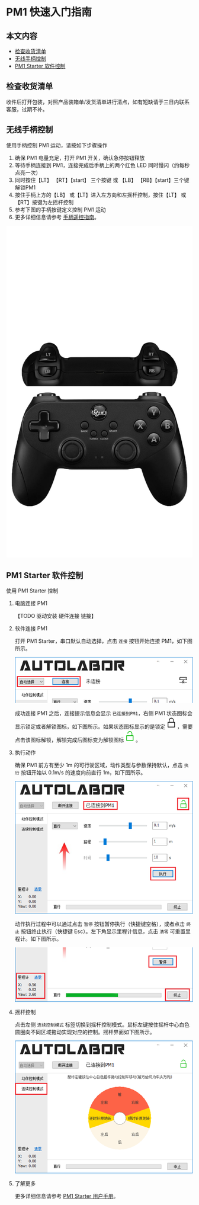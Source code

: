 ﻿# PM1 快速入门指南

## 本文内容

* <a href="#检查收货清单">检查收货清单</a>
* <a href="#无线手柄控制">无线手柄控制</a>
* <a href="#PM1 Starter 软件控制">PM1 Starter 软件控制</a>

<a name="检查收货清单"></a>

## 检查收货清单

收件后打开包装，对照产品装箱单/发货清单进行清点，如有短缺请于三日内联系客服，过期不补。

<a name="无线手柄控制"></a>

## 无线手柄控制

使用手柄控制 PM1 运动，请按如下步骤操作

1. 确保 PM1 电量充足，打开 PM1 开关，确认急停按钮释放
2. 等待手柄连接到 PM1，连接完成后手柄上的两个红色 LED 同时慢闪（约每秒点亮一次）
3. 同时按住【LT】 【RT】【start】 三个按键 或 【LB】 【RB】【start】三个键解锁PM1
4. 按住手柄上方的【LB】 或【LT】进入左方向和左摇杆控制，按住【LT】 或【RT】按键为左摇杆控制
5. 参考下图的手柄按键定义控制 PM1 运动
6. 更多详细信息请参考 [手柄遥控指南](../user-guide/using-controller)。

![手柄按键示意图](imgs/joystick_define.png)

<a name="PM1 Starter 软件控制"></a>

## PM1 Starter 软件控制

使用 PM1 Starter 控制

1. 电脑连接 PM1
   
   【TODO 驱动安装 硬件连接 链接】

2. 软件连接 PM1

   打开 PM1 Starter，串口默认自动选择，点击 `连接` 按钮开始连接 PM1，如下图所示。

   ![connect](imgs/connect.png)

   成功连接 PM1 之后，连接提示信息会显示 `已连接到PM1`，右侧 PM1 状态图标会显示锁定或者解锁图标，如下图所示。如果状态图标显示的是锁定![lock](imgs/state_lock.png)，需要点击该图标解锁，解锁完成后图标变为解锁图标![unlock](imgs/state_unlock.png)。

3. 执行动作

   确保 PM1 前方有至少 1m 的可行驶区域，动作类型与参数保持默认，点击 `执行` 按钮开始以 0.1m/s 的速度向前直行 1m，如下图所示。

   ![execute](imgs/connected_execute.png)

   动作执行过程中可以通过点击 `暂停` 按钮暂停执行（快捷键空格），或者点击 `终止` 按钮终止执行（快捷键 Esc）。左下角显示里程计信息，点击 `清零` 可重置里程计。如下图所示。

   ![executing](imgs/executing.png)

4. 摇杆控制

   点击左侧 `连续控制模式` 标签切换到摇杆控制模式。鼠标左键按住摇杆中心白色圆圈向不同区域拖动实现对应的控制。摇杆界面如下图所示。

   ![joystick](imgs/joystick.png)

5. 了解更多

    更多详细信息请参考 [PM1 Starter 用户手册](../user-guide/using-pm1-starter/doc)。

<a name="浏览二次开发示例"></a>

